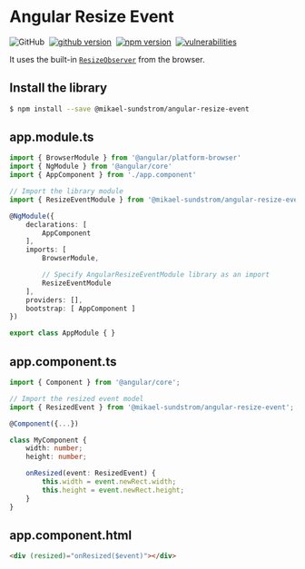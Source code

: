 # Angular Resize Event

![GitHub](https://img.shields.io/github/license/Mikael-Sundstrom/angular-resize-event?style=flat-square)&nbsp; [![github version](https://img.shields.io/github/package-json/v/Mikael-Sundstrom/angular-resize-event/master?label=github&style=flat-square)](https://github.com/Mikael-Sundstrom/angular-resize-event)&nbsp; [![npm version](https://img.shields.io/npm/v/@mikael-sundstrom/angular-resize-event?style=flat-square)](https://www.npmjs.com/package/@mikael-sundstrom/resize-event)&nbsp; [![vulnerabilities](https://img.shields.io/snyk/vulnerabilities/github/Mikael-Sundstrom/angular-resize-event?style=flat-square)](https://snyk.io/test/github/Mikael-Sundstrom/angular-resize-event)

It uses the built-in [`ResizeObserver`](https://developer.mozilla.org/en-US/docs/Web/API/ResizeObserver) from the browser.

## Install the library

```bash
$ npm install --save @mikael-sundstrom/angular-resize-event
```

## app.module.ts

```typescript
import { BrowserModule } from '@angular/platform-browser'
import { NgModule } from '@angular/core'
import { AppComponent } from './app.component'

// Import the library module
import { ResizeEventModule } from '@mikael-sundstrom/angular-resize-event'

@NgModule({
	declarations: [
		AppComponent
	],
	imports: [
		BrowserModule,

		// Specify AngularResizeEventModule library as an import
		ResizeEventModule
	],
	providers: [],
	bootstrap: [ AppComponent ]
})

export class AppModule { }
```

## app.component.ts
```typescript
import { Component } from '@angular/core';

// Import the resized event model
import { ResizedEvent } from '@mikael-sundstrom/angular-resize-event';

@Component({...})

class MyComponent {
	width: number;
	height: number;

	onResized(event: ResizedEvent) {
		this.width = event.newRect.width;
		this.height = event.newRect.height;
	}
}
```

## app.component.html
```html
<div (resized)="onResized($event)"></div>
```